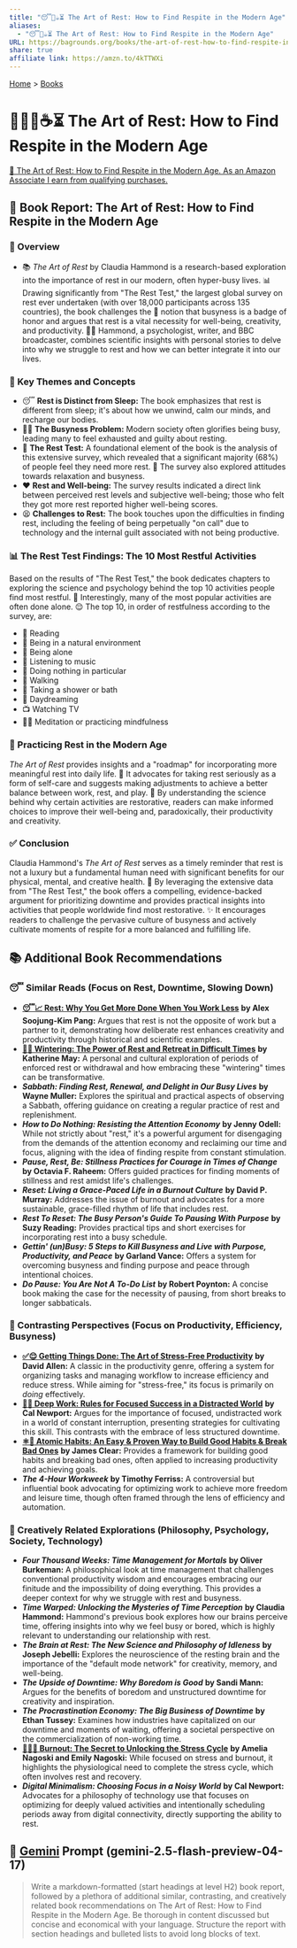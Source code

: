 ```yaml
---
title: "😴🧘☕⏳ The Art of Rest: How to Find Respite in the Modern Age"
aliases:
  - "😴🧘☕⏳ The Art of Rest: How to Find Respite in the Modern Age"
URL: https://bagrounds.org/books/the-art-of-rest-how-to-find-respite-in-the-modern-age
share: true
affiliate link: https://amzn.to/4kTTWXi
---
```

[Home](../index.md) > [Books](./index.md)  
# 🎨😴🧘☕⏳ The Art of Rest: How to Find Respite in the Modern Age  
[🛒 The Art of Rest: How to Find Respite in the Modern Age. As an Amazon Associate I earn from qualifying purchases.](https://amzn.to/4kTTWXi)  
  
## 📖 Book Report: The Art of Rest: How to Find Respite in the Modern Age  
  
### 🔎 Overview  
  
* 📚 *The Art of Rest* by Claudia Hammond is a research-based exploration into the importance of rest in our modern, often hyper-busy lives. 📊 Drawing significantly from "The Rest Test," the largest global survey on rest ever undertaken (with over 18,000 participants across 135 countries), the book challenges the 🏅 notion that busyness is a badge of honor and argues that rest is a vital necessity for well-being, creativity, and productivity. 👩‍⚕️ Hammond, a psychologist, writer, and BBC broadcaster, combines scientific insights with personal stories to delve into why we struggle to rest and how we can better integrate it into our lives.  
  
### 🔑 Key Themes and Concepts  
  
* 😴 **Rest is Distinct from Sleep:** The book emphasizes that rest is different from sleep; it's about how we unwind, calm our minds, and recharge our bodies.  
* 🏃‍♀️ **The Busyness Problem:** Modern society often glorifies being busy, leading many to feel exhausted and guilty about resting.  
* 📝 **The Rest Test:** A foundational element of the book is the analysis of this extensive survey, which revealed that a significant majority (68%) of people feel they need more rest. 🤔 The survey also explored attitudes towards relaxation and busyness.  
* ❤️ **Rest and Well-being:** The survey results indicated a direct link between perceived rest levels and subjective well-being; those who felt they got more rest reported higher well-being scores.  
* 😫 **Challenges to Rest:** The book touches upon the difficulties in finding rest, including the feeling of being perpetually "on call" due to technology and the internal guilt associated with not being productive.  
  
### 📊 The Rest Test Findings: The 10 Most Restful Activities  
  
Based on the results of "The Rest Test," the book dedicates chapters to exploring the science and psychology behind the top 10 activities people find most restful. 🧘 Interestingly, many of the most popular activities are often done alone. 😌 The top 10, in order of restfulness according to the survey, are:  
  
* 📖 Reading  
* 🌳 Being in a natural environment  
* 👤 Being alone  
* 🎵 Listening to music  
* 🤷 Doing nothing in particular  
* 🚶 Walking  
* 🛁 Taking a shower or bath  
* 💭 Daydreaming  
* 📺 Watching TV  
* 🧘‍♀️ Meditation or practicing mindfulness  
  
### 🧘 Practicing Rest in the Modern Age  
  
*The Art of Rest* provides insights and a "roadmap" for incorporating more meaningful rest into daily life. 💖 It advocates for taking rest seriously as a form of self-care and suggests making adjustments to achieve a better balance between work, rest, and play. 🧠 By understanding the science behind why certain activities are restorative, readers can make informed choices to improve their well-being and, paradoxically, their productivity and creativity.  
  
### ✅ Conclusion  
  
Claudia Hammond's *The Art of Rest* serves as a timely reminder that rest is not a luxury but a fundamental human need with significant benefits for our physical, mental, and creative health. 💯 By leveraging the extensive data from "The Rest Test," the book offers a compelling, evidence-backed argument for prioritizing downtime and provides practical insights into activities that people worldwide find most restorative. ✨ It encourages readers to challenge the pervasive culture of busyness and actively cultivate moments of respite for a more balanced and fulfilling life.  
  
## 📚 Additional Book Recommendations  
  
### 😴 Similar Reads (Focus on Rest, Downtime, Slowing Down)  
  
* **[😴📈 Rest: Why You Get More Done When You Work Less](./rest-why-you-get-more-done-when-you-work-less.md)** **by Alex Soojung-Kim Pang:** Argues that rest is not the opposite of work but a partner to it, demonstrating how deliberate rest enhances creativity and productivity through historical and scientific examples.  
* **[🥶🛌 Wintering: The Power of Rest and Retreat in Difficult Times](./wintering-the-power-of-rest-and-retreat-in-difficult-times.md)** **by Katherine May:** A personal and cultural exploration of periods of enforced rest or withdrawal and how embracing these "wintering" times can be transformative.  
* ***Sabbath: Finding Rest, Renewal, and Delight in Our Busy Lives*** **by Wayne Muller:** Explores the spiritual and practical aspects of observing a Sabbath, offering guidance on creating a regular practice of rest and replenishment.  
* ***How to Do Nothing: Resisting the Attention Economy*** **by Jenny Odell:** While not strictly about "rest," it's a powerful argument for disengaging from the demands of the attention economy and reclaiming our time and focus, aligning with the idea of finding respite from constant stimulation.  
* ***Pause, Rest, Be: Stillness Practices for Courage in Times of Change*** **by Octavia F. Raheem:** Offers guided practices for finding moments of stillness and rest amidst life's challenges.  
* ***Reset: Living a Grace-Paced Life in a Burnout Culture*** **by David P. Murray:** Addresses the issue of burnout and advocates for a more sustainable, grace-filled rhythm of life that includes rest.  
* ***Rest To Reset: The Busy Person's Guide To Pausing With Purpose*** **by Suzy Reading:** Provides practical tips and short exercises for incorporating rest into a busy schedule.  
* ***Gettin' (un)Busy: 5 Steps to Kill Busyness and Live with Purpose, Productivity, and Peace*** **by Garland Vance:** Offers a system for overcoming busyness and finding purpose and peace through intentional choices.  
* ***Do Pause: You Are Not A To-Do List*** **by Robert Poynton:** A concise book making the case for the necessity of pausing, from short breaks to longer sabbaticals.  
  
### 🚀 Contrasting Perspectives (Focus on Productivity, Efficiency, Busyness)  
  
* **[✅😌 Getting Things Done: The Art of Stress-Free Productivity](./getting-things-done-the-art-of-stress-free-productivity.md)** **by David Allen:** A classic in the productivity genre, offering a system for organizing tasks and managing workflow to increase efficiency and reduce stress. While aiming for "stress-free," its focus is primarily on *doing* effectively.  
* **[🤿💼 Deep Work: Rules for Focused Success in a Distracted World](./deep-work.md)** **by Cal Newport:** Argues for the importance of focused, undistracted work in a world of constant interruption, presenting strategies for cultivating this skill. This contrasts with the embrace of less structured downtime.  
* **[⚛️🔄 Atomic Habits: An Easy & Proven Way to Build Good Habits & Break Bad Ones](./atomic-habits.md)** **by James Clear:** Provides a framework for building good habits and breaking bad ones, often applied to increasing productivity and achieving goals.  
* ***The 4-Hour Workweek*** **by Timothy Ferriss:** A controversial but influential book advocating for optimizing work to achieve more freedom and leisure time, though often framed through the lens of efficiency and automation.  
  
### 🧠 Creatively Related Explorations (Philosophy, Psychology, Society, Technology)  
  
* ***Four Thousand Weeks: Time Management for Mortals*** **by Oliver Burkeman:** A philosophical look at time management that challenges conventional productivity wisdom and encourages embracing our finitude and the impossibility of doing everything. This provides a deeper context for why we struggle with rest and busyness.  
* ***Time Warped: Unlocking the Mysteries of Time Perception*** **by Claudia Hammond:** Hammond's previous book explores how our brains perceive time, offering insights into why we feel busy or bored, which is highly relevant to understanding our relationship with rest.  
* ***The Brain at Rest: The New Science and Philosophy of Idleness*** **by Joseph Jebelli:** Explores the neuroscience of the resting brain and the importance of the "default mode network" for creativity, memory, and well-being.  
* ***The Upside of Downtime: Why Boredom is Good*** **by Sandi Mann:** Argues for the benefits of boredom and unstructured downtime for creativity and inspiration.  
* ***The Procrastination Economy: The Big Business of Downtime*** **by Ethan Tussey:** Examines how industries have capitalized on our downtime and moments of waiting, offering a societal perspective on the commercialization of non-working time.  
* **[🥵🔥💨 Burnout: The Secret to Unlocking the Stress Cycle](./burnout-the-secret-to-unlocking-the-stress-cycle.md)** **by Amelia Nagoski and Emily Nagoski:** While focused on stress and burnout, it highlights the physiological need to complete the stress cycle, which often involves rest and recovery.  
* ***Digital Minimalism: Choosing Focus in a Noisy World*** **by Cal Newport:** Advocates for a philosophy of technology use that focuses on optimizing for deeply valued activities and intentionally scheduling periods away from digital connectivity, directly supporting the ability to rest.  
  
## 💬 [Gemini](../software/gemini.md) Prompt (gemini-2.5-flash-preview-04-17)  
> Write a markdown-formatted (start headings at level H2) book report, followed by a plethora of additional similar, contrasting, and creatively related book recommendations on The Art of Rest: How to Find Respite in the Modern Age. Be thorough in content discussed but concise and economical with your language. Structure the report with section headings and bulleted lists to avoid long blocks of text.